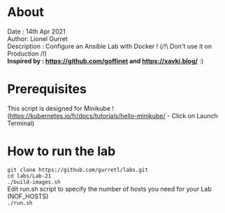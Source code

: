 # About
Date : 14th Apr 2021  
Author: Lionel Gurret  
Description : Configure an Ansible Lab with Docker ! (/!\ Don't use it on Production /!\)  
**Inspired by : https://github.com/goffinet and https://xavki.blog/** :) 
# Prerequisites
This script is designed for Minikube !  
(https://kubernetes.io/fr/docs/tutorials/hello-minikube/ - Click on Launch Terminal)  
# How to run the lab
`git clone https://github.com/gurretl/labs.git`  
`cd labs/Lab-21`  
`./build-images.sh`  
Edit run.sh script to specify the number of hosts you need for your Lab (NOF_HOSTS)  
`./run.sh`
